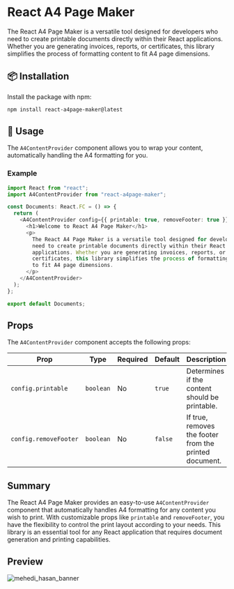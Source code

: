 # React A4 Page Maker

The React A4 Page Maker is a versatile tool designed for developers
who need to create printable documents directly within their React
applications. Whether you are generating invoices, reports, or
certificates, this library simplifies the process of formatting
content to fit A4 page dimensions.

## 📦 Installation

Install the package with npm:

```bash
npm install react-a4page-maker@latest
```

## 🔨 Usage

The `A4ContentProvider` component allows you to wrap your content, automatically handling the A4 formatting for you.

### Example

```typescript
import React from "react";
import A4ContentProvider from "react-a4page-maker";

const Documents: React.FC = () => {
  return (
    <A4ContentProvider config={{ printable: true, removeFooter: true }}>
      <h1>Welcome to React A4 Page Maker</h1>
      <p>
        The React A4 Page Maker is a versatile tool designed for developers who
        need to create printable documents directly within their React
        applications. Whether you are generating invoices, reports, or
        certificates, this library simplifies the process of formatting content
        to fit A4 page dimensions.
      </p>
    </A4ContentProvider>
  );
};

export default Documents;
```

## Props

The `A4ContentProvider` component accepts the following props:

| Prop                  | Type      | Required | Default | Description                                            |
| --------------------- | --------- | -------- | ------- | ------------------------------------------------------ |
| `config.printable`    | `boolean` | No       | `true`  | Determines if the content should be printable.         |
| `config.removeFooter` | `boolean` | No       | `false` | If true, removes the footer from the printed document. |

## Summary

The React A4 Page Maker provides an easy-to-use `A4ContentProvider` component that automatically handles A4 formatting for any content you wish to print. With customizable props like `printable` and `removeFooter`, you have the flexibility to control the print layout according to your needs. This library is an essential tool for any React application that requires document generation and printing capabilities.

## Preview

![mehedi_hasan_banner](https://i.ibb.co.com/s9JsmxP/react-a4page-maker-preview.png)
